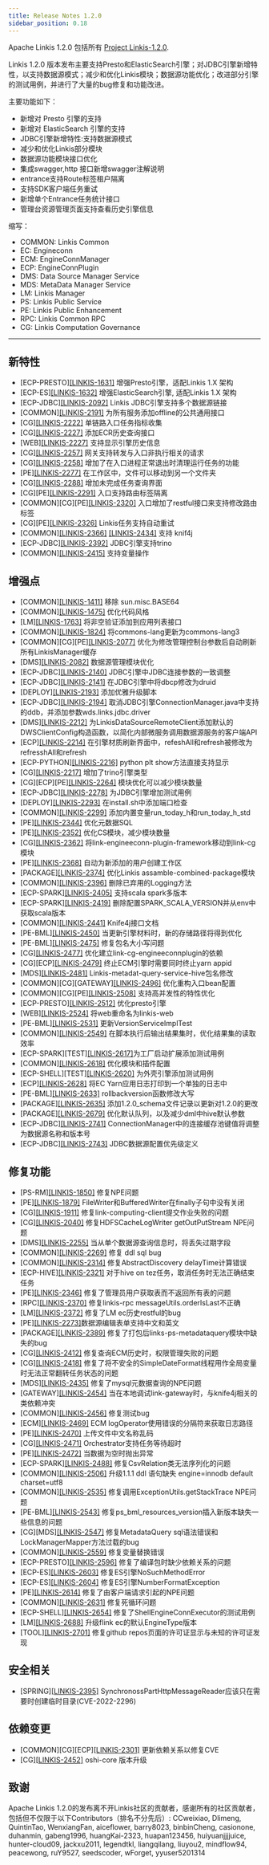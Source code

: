 ```yaml
---
title: Release Notes 1.2.0
sidebar_position: 0.18
---
```


Apache Linkis 1.2.0 包括所有 [Project Linkis-1.2.0](https://github.com/apache/linkis/projects/12).

Linkis 1.2.0 版本发布主要支持Presto和ElasticSearch引擎；对JDBC引擎新增特性，以支持数据源模式；减少和优化Linkis模块；数据源功能优化；改进部分引擎的测试用例，并进行了大量的bug修复和功能改进。

主要功能如下：
* 新增对 Presto 引擎的支持 
* 新增对 ElasticSearch 引擎的支持
* JDBC引擎新增特性:支持数据源模式
* 减少和优化Linkis部分模块
* 数据源功能模块接口优化
* 集成swagger,http 接口新增swagger注解说明 
* entrance支持Route标签租户隔离 
* 支持SDK客户端任务重试 
* 新增单个Entrance任务统计接口 
* 管理台资源管理页面支持查看历史引擎信息

缩写：
- COMMON: Linkis Common
- EC: Engineconn
- ECM: EngineConnManager
- ECP: EngineConnPlugin
- DMS: Data Source Manager Service
- MDS: MetaData Manager Service
- LM: Linkis Manager
- PS: Linkis Public Service
- PE: Linkis Public Enhancement
- RPC: Linkis Common RPC
- CG: Linkis Computation Governance

---
## 新特性
+ \[ECP-PRESTO][[LINKIS-1631]](https://github.com/apache/linkis/issues/1631) 增强Presto引擎，适配Linkis 1.X 架构
+ \[ECP-ES][[LINKIS-1632]](https://github.com/apache/linkis/issues/1632) 增强ElasticSearch引擎, 适配Linkis 1.X 架构
+ \[ECP-JDBC][[LINKIS-2092]](https://github.com/apache/linkis/issues/2092) Linkis JDBC引擎支持多个数据源链接
+ \[COMMON][[LINKIS-2191]](https://github.com/apache/linkis/issues/2191) 为所有服务添加offline的公共通用接口
+ \[CG][[LINKIS-2222]](https://github.com/apache/linkis/issues/2222) 单链路入口任务指标收集
+ \[CG][[LINKIS-2227]](https://github.com/apache/linkis/issues/2227) 添加ECR历史查询接口
+ \[WEB][[LINKIS-2227]](https://github.com/apache/linkis/issues/2227) 支持显示引擎历史信息
+ \[CG][[LINKIS-2257]](https://github.com/apache/linkis/issues/2257) 网关支持转发与入口非执行相关的请求
+ \[CG][[LINKIS-2258]](https://github.com/apache/linkis/issues/2258) 增加了在入口进程正常退出时清理运行任务的功能
+ \[PE][[LINKIS-2277]](https://github.com/apache/linkis/pull/2277) 在工作区中，文件可以移动到另一个文件夹
+ \[CG][[LINKIS-2288]](https://github.com/apache/linkis/issues/2288) 增加未完成任务查询界面
+ \[CG]\[PE][[LINKIS-2291]](https://github.com/apache/linkis/pull/2291) 入口支持路由标签隔离
+ \[COMMON]\[CG]\[PE][[LINKIS-2320]](https://github.com/apache/linkis/issues/2320) 入口增加了restful接口来支持修改路由标签
+ \[CG]\[PE][[LINKIS-2326]](https://github.com/apache/linkis/pull/2326) Linkis任务支持自动重试
+ \[COMMON][[LINKIS-2366]](https://github.com/apache/linkis/pull/2366) [[LINKIS-2434]](https://github.com/apache/linkis/pull/2434) 支持 knif4j
+ \[ECP-JDBC][[LINKIS-2392]](https://github.com/apache/linkis/pull/2392) JDBC引擎支持trino
+ \[COMMON][[LINKIS-2415]](https://github.com/apache/linkis/pull/2415) 支持变量操作

## 增强点
+ \[COMMON][[LINKIS-1411]](https://github.com/apache/linkis/issues/1411) 移除 sun.misc.BASE64
+ \[COMMON][[LINKIS-1475]](https://github.com/apache/linkis/issues/1475) 优化代码风格
+ \[LM][[LINKIS-1763]](https://github.com/apache/linkis/issues/1763) 将非空验证添加到应用列表接口
+ \[COMMON][[LINKIS-1824]](https://github.com/apache/linkis/issues/1824) 将commons-lang更新为commons-lang3
+ \[COMMON]\[CG]\[PE][[LINKIS-2077]](https://github.com/apache/linkis/issues/2077) 优化为修改管理控制台参数后自动刷新所有LinkisManager缓存
+ \[DMS][[LINKIS-2082]](https://github.com/apache/linkis/issues/2082) 数据源管理模块优化
+ \[ECP-JDBC][[LINKIS-2140]](https://github.com/apache/linkis/issues/2140) JDBC引擎中JDBC连接参数的一致调整
+ \[ECP-JDBC][[LINKIS-2141]](https://github.com/apache/linkis/issues/2141) 在JDBC引擎中将dbcp修改为druid
+ \[DEPLOY][[LINKIS-2193]](https://github.com/apache/linkis/issues/2193) 添加优雅升级脚本
+ \[ECP-JDBC][[LINKIS-2194]](https://github.com/apache/linkis/issues/2194) 取消JDBC引擎ConnectionManager.java中支持的ddb，并添加参数wds.links.jdbc.driver
+ \[DMS][[LINKIS-2212]](https://github.com/apache/linkis/issues/2212) 为LinkisDataSourceRemoteClient添加默认的DWSClientConfig构造函数，以简化内部微服务调用数据源服务的客户端API
+ \[ECP][[LINKIS-2214]](https://github.com/apache/linkis/issues/2214) 在引擎材质刷新界面中，refeshAll和refresh被修改为refresshAll和refresh
+ \[ECP-PYTHON][[LINKIS-2216]](https://github.com/apache/linkis/issues/2216) python plt show方法直接支持显示
+ \[CG][[LINKIS-2217]](https://github.com/apache/linkis/issues/2217) 增加了trino引擎类型
+ \[CG]\[ECP]\[PE][[LINKIS-2264]](https://github.com/apache/linkis/issues/2264) 模块优化可以减少模块数量
+ \[ECP-JDBC][[LINKIS-2278]](https://github.com/apache/linkis/pull/2278) 为JDBC引擎增加测试用例
+ \[DEPLOY][[LINKIS-2293]](https://github.com/apache/linkis/issues/2293) 在install.sh中添加端口检查
+ \[COMMON][[LINKIS-2299]](https://github.com/apache/linkis/pull/2299) 添加内置变量run_today_h和run_today_h_std
+ \[PE][[LINKIS-2344]](https://github.com/apache/linkis/issues/2344) 优化元数据SQL
+ \[PE][[LINKIS-2352]](https://github.com/apache/linkis/issues/2352) 优化CS模块，减少模块数量
+ \[CG][[LINKIS-2362]](https://github.com/apache/linkis/issues/2362) 将link-engineeconn-plugin-framework移动到link-cg模块
+ \[PE][[LINKIS-2368]](https://github.com/apache/linkis/pull/2368) 自动为新添加的用户创建工作区
+ \[PACKAGE][[LINKIS-2374]](https://github.com/apache/linkis/issues/2374) 优化Linkis assamble-combined-package模块
+ \[COMMON][[LINKIS-2396]](https://github.com/apache/linkis/issues/2396) 删除已弃用的Logging方法
+ \[ECP-SPARK][[LINKIS-2405]](https://github.com/apache/linkis/pull/2405) 支持scala spark多版本
+ \[ECP-SPARK][[LINKIS-2419]](https://github.com/apache/linkis/pull/2419) 删除配置SPARK_SCALA_VERSION并从env中获取scala版本
+ \[COMMON][[LINKIS-2441]](https://github.com/apache/linkis/issues/2441) Knife4j接口文档
+ \[PE-BML][[LINKIS-2450]](https://github.com/apache/linkis/issues/2450) 当更新引擎材料时，新的存储路径将得到优化
+ \[PE-BML][[LINKIS-2475]](https://github.com/apache/linkis/issues/2475) 修复包名大小写问题
+ \[CG][[LINKIS-2477]](https://github.com/apache/linkis/pull/2477) 优化建立link-cg-engineeconnplugin的依赖
+ \[CG]\[ECP][[LINKIS-2479]](https://github.com/apache/linkis/pull/2479) 终止ECM引擎时需要同时终止yarn appid
+ \[MDS][[LINKIS-2481]](https://github.com/apache/linkis/issues/2481) Linkis-metadat-query-service-hive包名修改
+ \[COMMON]\[CG]\[GATEWAY][[LINKIS-2496]](https://github.com/apache/linkis/pull/2496) 优化重构入口bean配置
+ \[COMMON]\[CG]\[PE][[LINKIS-2508]](https://github.com/apache/linkis/pull/2508) 支持高并发性的特性优化
+ \[ECP-PRESTO][[LINKIS-2512]](https://github.com/apache/linkis/pull/2512) 优化presto引擎
+ \[WEB][[LINKIS-2524]](https://github.com/apache/linkis/pull/2524) 将web重命名为linkis-web
+ \[PE-BML][[LINKIS-2531]](https://github.com/apache/linkis/pull/2531) 更新VersionServiceImplTest
+ \[COMMON][[LINKIS-2549]](https://github.com/apache/linkis/issues/2549) 在脚本执行后输出结果集时，优化结果集的读取效率
+ \[ECP-SPARK]\[TEST][[LINKIS-2617]](https://github.com/apache/linkis/pull/2617)为工厂启动扩展添加测试用例
+ \[COMMON][[LINKIS-2618]](https://github.com/apache/linkis/pull/2618) 优化模块和插件配置
+ \[ECP-SHELL]\[TEST][[LINKIS-2620]](https://github.com/apache/linkis/pull/2620) 为外壳引擎添加测试用例
+ \[ECP][[LINKIS-2628]](https://github.com/apache/linkis/issues/2628) 将EC Yarn应用日志打印到一个单独的日志中
+ \[PE-BML][[LINKIS-2633]](https://github.com/apache/linkis/issues/2633) rollbackversion函数修改大写
+ \[PACKAGE][[LINKIS-2635]](https://github.com/apache/linkis/pull/2635) 添加1.2.0_schema文件记录以更新对1.2.0的更改
+ \[PACKAGE][[LINKIS-2679]](https://github.com/apache/linkis/issues/2679) 优化默认队列，以及减少dml中hive默认参数
+ \[ECP-JDBC][[LINKIS-2741]](https://github.com/apache/linkis/issues/2741) ConnectionManager中的连接缓存池键值将调整为数据源名称和版本号
+ \[ECP-JDBC][[LINKIS-2743]](https://github.com/apache/linkis/issues/2743) JDBC数据源配置优先级定义

## 修复功能

+ \[PS-RM][[LINKIS-1850]](https://github.com/apache/linkis/pull/1850) 修复NPE问题
+ \[PE][[LINKIS-1879]](https://github.com/apache/linkis/issues/1879) FileWriter和BufferedWriter在finally子句中没有关闭
+ \[CG][[LINKIS-1911]](https://github.com/apache/linkis/issues/1911) 修复link-computing-client提交作业失败的问题
+ \[CG][[LINKIS-2040]](https://github.com/apache/linkis/issues/2040) 修复HDFSCacheLogWriter getOutPutStream NPE问题
+ \[DMS][[LINKIS-2255]](https://github.com/apache/linkis/issues/2255) 当从单个数据源查询信息时，将丢失过期字段
+ \[COMMON][[LINKIS-2269]](https://github.com/apache/linkis/pull/2269) 修复 ddl sql bug
+ \[COMMON][[LINKIS-2314]](https://github.com/apache/linkis/issues/2314) 修复AbstractDiscovery delayTime计算错误
+ \[ECP-HIVE][[LINKIS-2321]](https://github.com/apache/linkis/issues/2321) 对于hive on tez任务，取消任务时无法正确结束任务
+ \[PE][[LINKIS-2346]](https://github.com/apache/linkis/issues/2346) 修复了管理员用户获取表而不返回所有表的问题
+ \[RPC][[LINKIS-2370]](https://github.com/apache/linkis/issues/2370) 修复linkis-rpc messageUtils.orderIsLast不正确
+ \[LM][[LINKIS-2372]](https://github.com/apache/linkis/pull/2372) 修复了LM ec历史restful的bug
+ \[PE][[LINKIS-2273]](https://github.com/apache/linkis/issues/2273)数据源编辑表单支持中文和英文
+ \[PACKAGE][[LINKIS-2389]](https://github.com/apache/linkis/issues/2389) 修复了打包后links-ps-metadataquery模块中缺失的bug
+ \[CG][[LINKIS-2412]](https://github.com/apache/linkis/issues/2412) 修复查询ECM历史时，权限管理失败的问题
+ \[CG][[LINKIS-2418]](https://github.com/apache/linkis/pull/2418) 修复了将不安全的SimpleDateFormat线程用作全局变量时无法正常翻转任务状态的问题
+ \[MDS][[LINKIS-2435]](https://github.com/apache/linkis/issues/2435) 修复了mysql元数据查询的NPE问题
+ \[GATEWAY][[LINKIS-2454]](https://github.com/apache/linkis/issues/2454) 当在本地调试link-gateway时，与knife4j相关的类依赖冲突
+ \[COMMON][[LINKIS-2456]](https://github.com/apache/linkis/issues/2456) 修复测试bug
+ \[ECM][[LINKIS-2469]](https://github.com/apache/linkis/issues/2469) ECM logOperator使用错误的分隔符来获取日志路径
+ \[PE][[LINKIS-2470]](https://github.com/apache/linkis/issues/2470) 上传文件中文名称乱码
+ \[CG][[LINKIS-2471]](https://github.com/apache/linkis/issues/2471) Orchestrator支持任务等待超时
+ \[PE][[LINKIS-2472]](https://github.com/apache/linkis/issues/2472) 当数据为空时抛出异常
+ \[ECP-SPARK][[LINKIS-2488]](https://github.com/apache/linkis/issues/2488) 修复CsvRelation类无法序列化的问题
+ \[COMMON][[LINKIS-2506]](https://github.com/apache/linkis/issues/2506) 升级1.1.1 ddl 语句缺失 engine=innodb default charset=utf8
+ \[COMMON][[LINKIS-2535]](https://github.com/apache/linkis/issues/2535) 修复调用ExceptionUtils.getStackTrace NPE问题
+ \[PE-BML][[LINKIS-2543]](https://github.com/apache/linkis/pull/2543) 修复ps_bml_resources_version插入新版本缺失一些信息的问题
+ \[CG]\[MDS][[LINKIS-2547]](https://github.com/apache/linkis/pull/2547) 修复MetadataQuery sql语法错误和LockManagerMapper方法过载的bug
+ \[COMMON][[LINKIS-2559]](https://github.com/apache/linkis/issues/2559) 修复变量替换错误
+ \[ECP-PRESTO][[LINKIS-2596]](https://github.com/apache/linkis/issues/2596) 修复了编译包时缺少依赖关系的问题
+ \[ECP-ES][[LINKIS-2603]](https://github.com/apache/linkis/issues/2603) 修复ES引擎NoSuchMethodError
+ \[ECP-ES][[LINKIS-2604]](https://github.com/apache/linkis/issues/2604) 修复ES引擎NumberFormatException
+ \[PE][[LINKIS-2614]](https://github.com/apache/linkis/issues/2614) 修复了由客户端请求引起的NPE问题
+ \[COMMON][[LINKIS-2631]](https://github.com/apache/linkis/pull/2631) 修复死循环问题
+ \[ECP-SHELL][[LINKIS-2654]](https://github.com/apache/linkis/pull/2654) 修复了ShellEngineConnExecutor的测试用例
+ \[LM][[LINKIS-2688]](https://github.com/apache/linkis/issues/2688) 升级flink ec的默认EngineType版本
+ \[TOOL][[LINKIS-2701]](https://github.com/apache/linkis/issues/2701) 修复github repos页面的许可证显示与未知的许可证发现

## 安全相关
+ \[SPRING][[LINKIS-2395]](https://github.com/apache/linkis/issues/2395) SynchronossPartHttpMessageReader应该只在需要时创建临时目录(CVE-2022-2296)

## 依赖变更
+ \[COMMON]\[CG]\[ECP][[LINKIS-2301]](https://github.com/apache/linkis/pull/2301) 更新依赖关系以修复CVE
+ \[CG][[LINKIS-2452]](https://github.com/apache/linkis/issues/2452) oshi-core 版本升级

## 致谢
Apache Linkis 1.2.0的发布离不开Linkis社区的贡献者，感谢所有的社区贡献者，包括但不仅限于以下Contributors（排名不分先后）: 
CCweixiao, Dlimeng, QuintinTao, WenxiangFan, aiceflower, barry8023, binbinCheng, casionone,
 duhanmin, gabeng1996, huangKai-2323, huapan123456, huiyuanjjjjuice, hunter-cloud09, jackxu2011,
legendtkl, liangqilang, liuyou2, mindflow94, peacewong, ruY9527, seedscoder, wForget, yyuser5201314